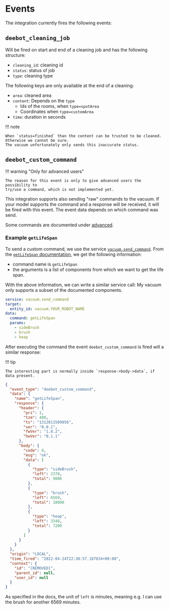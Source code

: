 # Events

The integration currently fires the following events:

## `deebot_cleaning_job`

Will be fired on start and end of a cleaning job and has the following structure:

- `cleaning_id`: cleaning id
- `status`: status of job
- `type`: cleaning type

The following keys are only available at the end of a cleaning:

- `area`: cleaned area
- `content`: Depends on the `type`
  - Ids of the rooms, when `type=spotArea`
  - Coordinates when `type=customArea`
- `time`: duration in seconds

!!! note

    When `status=finished` than the content can be trusted to be cleaned. Otherwise we cannot be sure.
    The vacuum unfortunately only sends this inaccurate status.

## `deebot_custom_command`

!!! warning "Only for advanced users"

    The reason for this event is only to give advanced users the possibility to
    try/use a command, which is not implemented yet.

This integration supports also sending "raw" commands to the vacuum.
If your model supports the command and a response will be received, it will be fired with this event.
The event data depends on which command was send.

Some commands are documented under [advanced](../../../advanced/data_types/json/commands/).

### Example `getLifeSpan`

To send a custom command, we use the service [`vacuum.send_command`](https://www.home-assistant.io/integrations/vacuum/#service-vacuumsend_command).
From the [`getLifeSpan` documentation](../../../advanced/data_types/json/commands/life_span#getlifespan), we get the following information:

- command name is `getLifeSpan`
- the arguments is a list of components from which we want to get the life span.

With the above information, we can write a similar service call:
My vacuum only supports a subset of the documented components.

```yaml
service: vacuum.send_command
target:
  entity_id: vacuum.YOUR_ROBOT_NAME
data:
  command: getLifeSpan
  params:
    - sideBrush
    - brush
    - heap
```

After executing the command the event `deebot_custom_command` is fired will a similar response:

!!! tip

    The interesting part is normally inside `response->body->data`, if data present.

```json
{
  "event_type": "deebot_custom_command",
  "data": {
    "name": "getLifeSpan",
    "response": {
      "header": {
        "pri": 1,
        "tzm": 480,
        "ts": "1312811509056",
        "ver": "0.0.1",
        "fwVer": "1.8.2",
        "hwVer": "0.1.1"
      },
      "body": {
        "code": 0,
        "msg": "ok",
        "data": [
          {
            "type": "sideBrush",
            "left": 2378,
            "total": 9000
          },
          {
            "type": "brush",
            "left": 6569,
            "total": 18000
          },
          {
            "type": "heap",
            "left": 3348,
            "total": 7200
          }
        ]
      }
    }
  },
  "origin": "LOCAL",
  "time_fired": "2022-04-24T22:30:57.187634+00:00",
  "context": {
    "id": "[REMOVED]",
    "parent_id": null,
    "user_id": null
  }
}
```

As specified in the docs, the unit of `left` is minutes, meaning e.g. I can use the brush for another 6569 minutes.

